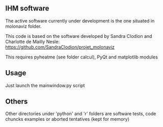 ## IHM software
The active software currently under development is the one situated in molonaviz folder.

This code is based on the software developed by Sandra Clodion and Charlotte de Mailly Nesle:<br/>
https://github.com/SandraClodion/projet_molonaviz
    
This requires pyheatme (see folder calcul), PyQt and matplotlib modules

## Usage
Just launch the mainwindow.py script

## Others
Other directories under 'python' and 'r' folders are software tests, code chuncks examples or aborted tentatives (kept for memory)
